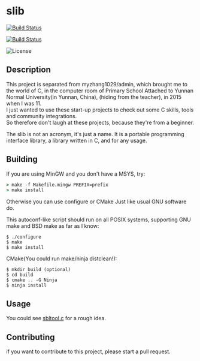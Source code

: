 # slib
[![Build Status](https://travis-ci.com/myzhang1029/slib.svg?branch=master)](https://travis-ci.com/myzhang1029/slib)

[![Build Status](https://ci.appveyor.com/api/projects/status/svfjuyxpq9ftjqrk?svg=true)](https://ci.appveyor.com/project/myzhang1029/slib-cwdar)

![License](https://img.shields.io/badge/license-LGPL-blue.svg)

## Description
This project is separated from myzhang1029/admin,
which brought me to the world of C, in the computer room
of Primary School Attached to Yunnan Normal University(in Yunnan, China),
(hiding from the teacher), in 2015 when I was 11.  
I just wanted to use these start-up projects to check out some C skills, tools and community integrations.  
So therefore don't laugh at these projects, because they're from a beginner.

The slib is not an acronym, it's just a name.
It is a portable programming interface library,
a library written in C, and for any usage.

## Building
If you are using MinGW and you don't have a MSYS, try:
 ```cmd
 > make -f Makefile.mingw PREFIX=prefix
 > make install 
 ```
Otherwise you can use configure or CMake
Just like usual GNU software do.

This autoconf-like script should run on all POSIX systems, supporting GNU make and BSD make as far as I know:   
```shell
$ ./configure
$ make
$ make install
```
CMake(You could run make/ninja distclean!):  
```shell
$ mkdir build (optional)
$ cd build
$ cmake .. -G Ninja
$ ninja install
```
## Usage
You could see [sbltool.c](https://github.com/myzhang1029/slib/blob/master/sbltool.c) for a rough idea.

## Contributing
if you want to contribute to this project, please start a pull request.   
